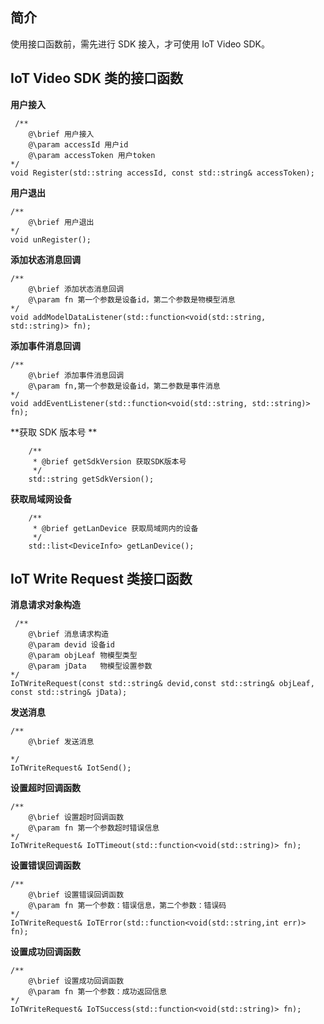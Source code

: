 ## 简介
使用接口函数前，需先进行 SDK 接入，才可使用 IoT Video SDK。

## IoT Video SDK 类的接口函数
**用户接入**
```
 /**
    @\brief 用户接入
    @\param accessId 用户id
    @\param accessToken 用户token
*/
void Register(std::string accessId, const std::string& accessToken);
```

**用户退出**
```
/**
    @\brief 用户退出
*/
void unRegister();

```
**添加状态消息回调**
```
/**
    @\brief 添加状态消息回调
    @\param fn 第一个参数是设备id，第二个参数是物模型消息
*/
void addModelDataListener(std::function<void(std::string, std::string)> fn);
```
**添加事件消息回调**
```
/**
    @\brief 添加事件消息回调
    @\param fn,第一个参数是设备id，第二参数是事件消息
*/
void addEventListener(std::function<void(std::string, std::string)> fn);
```
**获取 SDK 版本号 **
```
    /**
     * @brief getSdkVersion 获取SDK版本号
     */
    std::string getSdkVersion();
```
**获取局域网设备**
```
    /**
     * @brief getLanDevice 获取局域网内的设备
     */
    std::list<DeviceInfo> getLanDevice();
```



## IoT Write Request 类接口函数

**消息请求对象构造**
```
 /**
    @\brief 消息请求构造
    @\param devid 设备id
    @\param objLeaf 物模型类型
    @\param jData   物模型设置参数
*/
IoTWriteRequest(const std::string& devid,const std::string& objLeaf, const std::string& jData);

```

**发送消息**
```
/**
    @\brief 发送消息

*/
IoTWriteRequest& IotSend();
```

**设置超时回调函数**
```
/**
    @\brief 设置超时回调函数
    @\param fn 第一个参数超时错误信息
*/
IoTWriteRequest& IoTTimeout(std::function<void(std::string)> fn);
```

**设置错误回调函数**
```
/**
    @\brief 设置错误回调函数
    @\param fn 第一个参数：错误信息，第二个参数：错误码
*/
IoTWriteRequest& IoTError(std::function<void(std::string,int err)> fn);
```

**设置成功回调函数**
```
/**
    @\brief 设置成功回调函数
    @\param fn 第一个参数：成功返回信息
*/
IoTWriteRequest& IoTSuccess(std::function<void(std::string)> fn);
```
